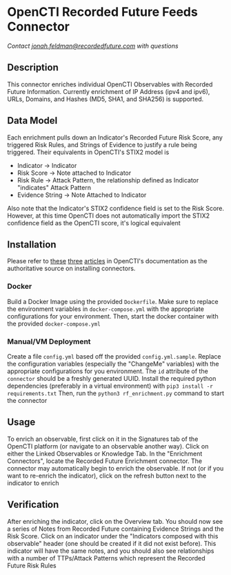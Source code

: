 # OpenCTI Recorded Future Feeds Connector
*Contact jonah.feldman@recordedfuture.com with questions*
## Description

This connector enriches individual OpenCTI Observables with Recorded Future Information. Currently enrichment of IP Address (ipv4 and ipv6), URLs, Domains, and Hashes (MD5, SHA1, and SHA256) is supported.

## Data Model
Each enrichment pulls down an Indicator's Recorded Future Risk Score, any triggered Risk Rules, and Strings of Evidence to justify a rule being triggered. Their equivalents in OpenCTI's STIX2 model is

- Indicator -> Indicator
- Risk Score -> Note attached to Indicator
- Risk Rule -> Attack Pattern, the relationship defined as Indicator "indicates" Attack Pattern
- Evidence String -> Note Attached to Indicator

Also note that the Indicator's STIX2 confidence field is set to the Risk Score. However, at this time OpenCTI does not automatically import the STIX2 confidence field as the OpenCTI score, it's logical equivalent


## Installation

Please refer to [these](https://www.notion.so/Connectors-4586c588462d4a1fb5e661f2d9837db8) [three](https://www.notion.so/Introduction-9a614638a75746a391cd93a45fe3dc6c) [articles](https://www.notion.so/HowTo-Build-your-first-connector-06b2690697404b5ebc6e3556a1385940) in OpenCTI's documentation as the authoritative source on installing connectors.

### Docker
Build a Docker Image using the provided `Dockerfile`. Make sure to replace the environment variables in `docker-compose.yml` with the appropriate configurations for your environment. Then, start the docker container with the provided `docker-compose.yml`
### Manual/VM Deployment
Create a file `config.yml` based off the provided `config.yml.sample`. Replace the configuration variables (especially the "ChangeMe" variables) with the appropriate configurations for you environment. The `id` attribute of the `connector` should be a freshly generated UUID. Install the required python dependencies (preferably in a virtual environment) with `pip3 install -r requirements.txt` Then, run the `python3 rf_enrichment.py` command to start the connector


## Usage
To enrich an observable, first click on it in the Signatures tab of the OpenCTI platform (or navigate to an observable another way). Click on either the Linked Observables or Knowledge Tab.  In the "Enrichment Connectors", locate the Recorded Future Enrichment connector. The connector may automatically begin to enrich the observable. If not (or if you want to re-enrich the indicator), click on the refresh button next to the indicator to enrich
## Verification
After enriching the indicator, click on the Overview tab. You should now see a series of Notes from Recorded Future containing Evidence Strings and the Risk Score. Click on an indicator under the "Indicators composed with this observable" header (one should be created if it did not exist before). This indicator will have the same notes, and you should also see relationships with a number of TTPs/Attack Patterns which represent the Recorded Future Risk Rules



